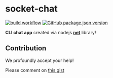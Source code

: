 # socket-chat  
[![build workflow][buildworkflowsvg]][buildworkflow]
[![GitHub package.json version][versionsvg]](#)  

**CLI chat app** created via nodejs [**net**][nodenet] library!

## Contribution
We profoundly accept your help!


Please comment on [this gist][gist]



[buildworkflowsvg]: https://github.com/happyspiders/socket-chat/workflows/Node%20CI/badge.svg
[buildworkflow]: https://github.com/happyspiders/socket-chat/actions?query=branch%3Amaster+workflow%3A%22Node+CI%22
[versionsvg]: https://img.shields.io/github/package-json/v/happyspiders/socket-chat?color=%23333&label=%E2%80%8C&logo=github&logoColor=%23b5b5b5&style=social

[nodenet]: https://nodejs.org/api/net.html#net_net

[gist]: https://gist.github.com/easa/1826e851c4e63897b924defb1bface9b
